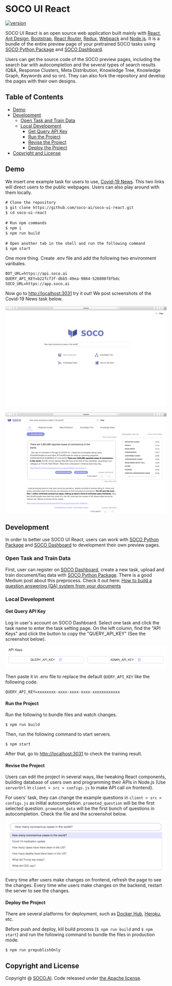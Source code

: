 # SOCO UI React

[![version](https://img.shields.io/github/package-json/v/SOCO.AI/soco-ui-react)](https://github.com/soco-ai/soco-ui-react)

SOCO UI React is an open source web application built mainly with [React](https://facebook.github.io/react/), [Ant Design](https://ant.design/), [Bootstrap](http://getbootstrap.com/), [React Router](https://reacttraining.com/react-router/),
[Redux](http://redux.js.org/), [Webpack](https://webpack.js.org/) and [Node.js](https://nodejs.org/en/). It is a bundle of the entire preview page of your pretrained SOCO tasks using [SOCO Python Package](https://docs.soco.ai) and [SOCO Dashboard](https://app.soco.ai).

Users can get the source code of the SOCO preview pages, including the search bar with autocompletion and the several types of search results (Q&A, Response Clusters, Meta Distribution, Knowledge Tree, Knowledge Graph, Keywords and so on). They can also fork the repository and develop the pages with their own designs.

## Table of Contents

- [Demo](#demo)
- [Development](#development)
    - [Open Task and Train Data](#open-task-and-train-data)
    - [Local Development](#local-development)
        - [Get Query API Key](#get-query-api-key)
        - [Run the Project](#run-the-project)
        - [Revise the Project](#revise-the-project)
        - [Deploy the Project](#deploy-the-project)
- [Copyright and License](#copyright-and-license)

## Demo

We insert one example task for users to use, [Covid-19 News](https://app.soco.ai/main/covid19news). This two links will direct users to the public webpages. Users can also play around with them locally.

```shell
# Clone the repository
$ git clone https://github.com/soco-ai/soco-ui-react.git
$ cd soco-ui-react

# Run npm commands
$ npm i
$ npm run build

# Open another tab in the shell and run the following command
$ npm start
```

One more thing. Create .env file and add the following two environment varibales.

```text
BOT_URL=https://api.soco.ai
QUERY_API_KEY=b22fcf3f-dbb5-49ea-9864-526808f8fbdc
SOCO_URL=https://app.soco.ai
```

Now go to <http://localhost:3031> try it out! We post screenshots of the Covid-19 News task below.

![Screenshot of Main Search Page](demo/demo_1.png)

![Screenshot of Search Result Page](demo/demo_2.png)

## Development

In order to better use SOCO UI React, users can work with [SOCO Python Package](https://docs.soco.ai) and [SOCO Dashboard](https://app.soco.ai) to development their own preview pages.

### Open Task and Train Data

First, user can register on [SOCO Dashboard](https://app.soco.ai), create a new task, upload and train document/faq data with [SOCO Python Package](https://docs.soco.ai). There is a good Medium post about this preprocess. Check it out here: [How to build a question answering (QA) system from your documents](https://medium.com/soco-ai/how-to-build-a-question-answering-qa-system-from-any-documents-f27b038b1642)

### Local Development

#### Get Query API Key

Log in user's account on SOCO Dashboard. Select one task and click the task name to enter the task setting page. On the left column, find the "API Keys" and click the button to copy the "QUERY_API_KEY" (See the screenshot below).

![Screenshot of QUERY_API_KEY](demo/demo_3.png)

Then paste it in .env file to replace the default ```QUERY_API_KEY``` like the following code.

```text
QUERY_API_KEY=xxxxxxxx-xxxx-xxxx-xxxx-xxxxxxxxxxxx
```

#### Run the Project

Run the following to bundle files and watch changes.

```shell
$ npm run build
```

Then, run the following command to start servers.

```shell
$ npm start
```

After that, go to <http://localhost:3031> to check the training result.

#### Revise the Project

Users can edit the project in several ways, like tweaking React components, building database of users own and programming their APIs in Node.js (Use ```serverUrl``` in ```client > src > configs.js``` to make API call on frontend).

For users' task, they can change the example questions in ```client > src > configs.js``` as initial autocompletion. ```promoted_question``` will be the first selected question. ```promoted_data``` will be the first bunch of questions in autocompletion. Check the file and the screenshot below.

![Screenshot of Autocompletion](demo/demo_4.png)

Every time after users make changes on frontend, refresh the page to see the changes. Every time whe users make changes on the backend, restart the server to see the changes.

#### Deploy the Project

There are several platforms for deployment, such as [Docker Hub](https://hub.docker.com/), [Heroku](https://www.heroku.com/), etc.

Before push and deploy, kill build process (```$ npm run build``` and ```$ npm start```) and run the following command to bundle the files in production mode.

```shell
$ npm run prepublishOnly
```

## Copyright and License

Copyright @ [SOCO.AI](https://www.soco.ai). Code released under [the Apache license](LICENSE).